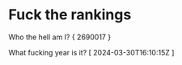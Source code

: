 # Fuck the rankings

Who the hell am I?
{ 2690017 }

What fucking year is it?
[ 2024-03-30T16:10:15Z ]
